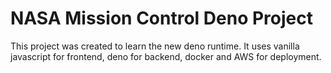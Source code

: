 # NASA Mission Control Deno Project

This project was created to learn the new deno runtime. It uses vanilla javascript for frontend, deno for backend, docker and AWS for deployment.
